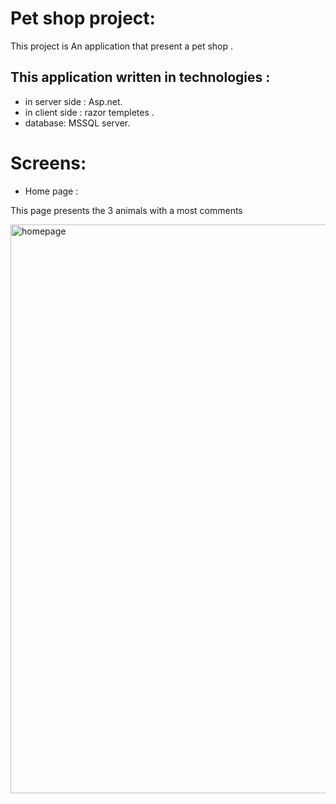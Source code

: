 # Pet shop project:

<p>This project is An application that present a pet shop .</p>

## This application written in technologies : 
- in server side : Asp.net.
- in client side : razor templetes .
- database: MSSQL server.

# Screens:
- Home page : 
<p>This page presents the 3 animals with a most comments</p>
<img width="910" alt="homepage" src="https://user-images.githubusercontent.com/102611205/235345788-669ce0d9-771e-4b6a-a28c-d4260d1274d1.png">
